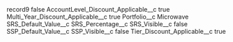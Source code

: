 <?xml version="1.0" encoding="UTF-8"?>
<CustomMetadata xmlns="http://soap.sforce.com/2006/04/metadata" xmlns:xsi="http://www.w3.org/2001/XMLSchema-instance" xmlns:xsd="http://www.w3.org/2001/XMLSchema">
    <label>record9</label>
    <protected>false</protected>
    <values>
        <field>AccountLevel_Discount_Applicable__c</field>
        <value xsi:type="xsd:boolean">true</value>
    </values>
    <values>
        <field>Multi_Year_Discount_Applicable__c</field>
        <value xsi:type="xsd:boolean">true</value>
    </values>
    <values>
        <field>Portfolio__c</field>
        <value xsi:type="xsd:string">Microwave</value>
    </values>
    <values>
        <field>SRS_Default_Value__c</field>
        <value xsi:nil="true"/>
    </values>
    <values>
        <field>SRS_Percentage__c</field>
        <value xsi:nil="true"/>
    </values>
    <values>
        <field>SRS_Visible__c</field>
        <value xsi:type="xsd:boolean">false</value>
    </values>
    <values>
        <field>SSP_Default_Value__c</field>
        <value xsi:nil="true"/>
    </values>
    <values>
        <field>SSP_Visible__c</field>
        <value xsi:type="xsd:boolean">false</value>
    </values>
    <values>
        <field>Tier_Discount_Applicable__c</field>
        <value xsi:type="xsd:boolean">true</value>
    </values>
</CustomMetadata>
